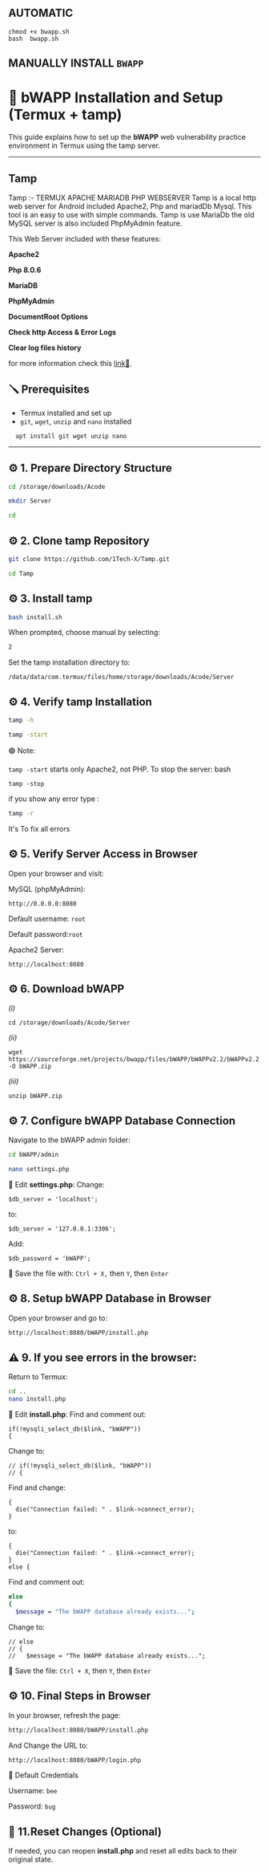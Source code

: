## AUTOMATIC 
```
chmod +x bwapp.sh
bash  bwapp.sh
```
## MANUALLY INSTALL `BWAPP`

# 🐝 bWAPP Installation and Setup (Termux + tamp)

This guide explains how to set up the **bWAPP** web vulnerability practice environment in Termux using the tamp server.

---

## Tamp
Tamp :- TERMUX APACHE MARIADB PHP WEBSERVER
Tamp is a local http web server for Android included Apache2, Php and mariadDb Mysql.
This tool is an easy to use with simple commands.
Tamp is use MariaDb the old MySQL server is also included PhpMyAdmin feature.

This Web Server included with these features:

**Apache2**

**Php 8.0.6**

**MariaDB**

**PhpMyAdmin**

**DocumentRoot Options**

**Check http Access & Error Logs**

**Clear log files history**

for more information check this [link🔗](https://github.com/1Tech-X/Tamp.git).

## 🪛 Prerequisites

- Termux installed and set up
- `git`, `wget`, `unzip` and `nano` installed
```apt update && apt upgrade
  apt install git wget unzip nano
```
---

## ⚙️ 1. Prepare Directory Structure

```bash
cd /storage/downloads/Acode

mkdir Server

cd
```
## ⚙️ 2. Clone tamp Repository
```bash
git clone https://github.com/1Tech-X/Tamp.git

cd Tamp
```
## ⚙️ 3. Install tamp
```bash
bash install.sh
```
When prompted, choose manual by selecting:

```bash
2
```
Set the tamp installation directory to:
```
/data/data/com.termux/files/home/storage/downloads/Acode/Server
```
## ⚙️ 4. Verify tamp Installation
```bash
tamp -h

tamp -start

```
🟢 Note:

``tamp -start`` starts only Apache2, not PHP.
To stop the server:
bash
```
tamp -stop
```
if you show any error type :
```bash
tamp -r
```
It's To fix all errors
## ⚙️ 5. Verify Server Access in Browser
Open your browser and visit:

MySQL (phpMyAdmin):
```
http://0.0.0.0:8080
```
Default username: ``` root ```

Default password:``` root ```

Apache2 Server:
```
http://localhost:8080
```
## ⚙️ 6. Download bWAPP 

*(i)*
```
cd /storage/downloads/Acode/Server 
```
*(ii)*
```
wget https://sourceforge.net/projects/bwapp/files/bWAPP/bWAPPv2.2/bWAPPv2.2.zip/download -O bWAPP.zip
```
*(iii)* 
```
unzip bWAPP.zip
```
## ⚙️ 7. Configure bWAPP Database Connection
Navigate to the bWAPP admin folder:

```bash
cd bWAPP/admin

nano settings.php
```
🔧 Edit **settings.php**:
Change:

```
$db_server = 'localhost';
```
to:

```
$db_server = '127.0.0.1:3306';
```
Add:
```
$db_password = 'bWAPP';
```
💾 Save the file with:
``Ctrl + X,`` then ``Y``, then ``Enter``

## ⚙️ 8. Setup bWAPP Database in Browser
Open your browser and go to:

```bash
http://localhost:8080/bWAPP/install.php
```
## ⚠️ 9. If you see errors in the browser:
Return to Termux:

```bash
cd ..
nano install.php
```
🔧 Edit **install.php**:
Find and comment out:
```
if(!mysqli_select_db($link, "bWAPP"))
{
```
Change to:
```
// if(!mysqli_select_db($link, "bWAPP"))
// {
```
Find and change:

```
{
  die("Connection failed: " . $link->connect_error);
}
```
to:
```
{
  die("Connection failed: " . $link->connect_error);
}
else {
```
Find and comment out:
```bash
else
{
  $message = "The bWAPP database already exists...";

```
Change to:
```
// else
// {
//   $message = "The bWAPP database already exists...";
```
💾 Save the file:
`Ctrl + X`, then `Y`, then `Enter`

## ⚙️ 10. Final Steps in Browser
In your browser, refresh the page:

```bash
http://localhost:8080/bWAPP/install.php
```
And Change the URL to:
```bash
http://localhost:8080/bWAPP/login.php
```
🔑 Default Credentials

Username: `bee`

Password: `bug`

## 🔄 11.Reset Changes (Optional)
If needed, you can reopen **install.php** and reset all edits back to their original state.

